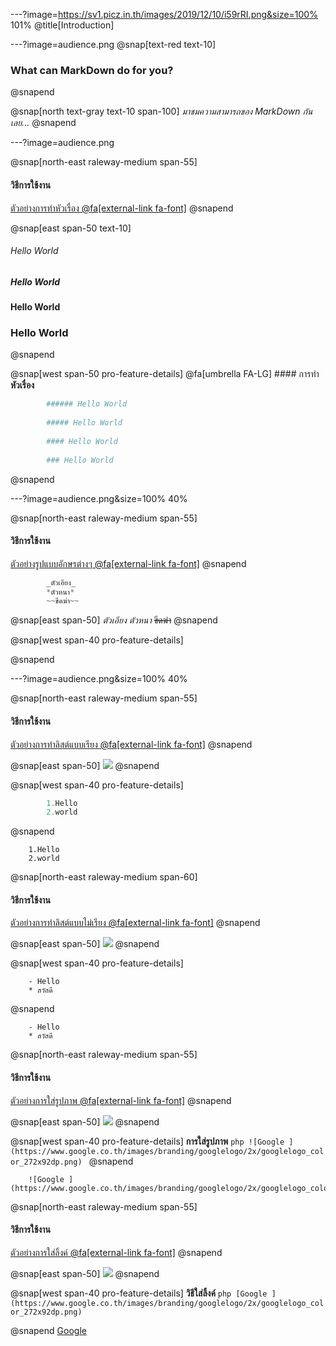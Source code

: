 ---?image=https://sv1.picz.in.th/images/2019/12/10/i59rRI.png&size=100% 101%
@title[Introduction]

---?image=audience.png
@snap[text-red text-10]
### What can MarkDown do for you?
@snapend

@snap[north text-gray text-10 span-100]
*มาชมความสามารถของ MarkDown กันเลย...*
@snapend

---?image=audience.png

@snap[north-east raleway-medium span-55]
#### วิธีการใช้งาน
[ตัวอย่างการทำหัวเรื่อง @fa[external-link fa-font]](https://leanpub.com/courses/leanpub/markdown111/read/preview/1?preview=true#leanpub-auto-headings)
@snapend

@snap[east span-50 text-10]

###### Hello World  

##### Hello World  

#### Hello World  

### Hello World  

@snapend

@snap[west span-50 pro-feature-details]
@fa[umbrella FA-LG] #### การทำ **หัวเรื่อง**  

```php
        ###### Hello World  
  
        ##### Hello World  
  
        #### Hello World  
  
        ### Hello World  

```

@snapend

---?image=audience.png&size=100% 40%

@snap[north-east raleway-medium span-55]
#### วิธีการใช้งาน
[ตัวอย่างรูปแบบอักษรต่างๆ @fa[external-link fa-font]](https://leanpub.com/courses/leanpub/markdown111/read/preview/1?preview=true#leanpub-auto-section)
@snapend
```php
        _ตัวเอียง_
        *ตัวหนา*
        ~~ขีดฆ่า~~        

```
@snap[east span-50]
        _ตัวเอียง_
        *ตัวหนา*
        ~~ขีดฆ่า~~
@snapend

@snap[west span-40 pro-feature-details]
 
 
@snapend

---?image=audience.png&size=100% 40%

@snap[north-east raleway-medium span-55]
#### วิธีการใช้งาน
[ตัวอย่างการทำลิสต์แบบเรียง @fa[external-link fa-font]](https://leanpub.com/courses/leanpub/markdown111/read/preview/1?preview=true#leanpub-auto-ordered-list)
@snapend

@snap[east span-50]
![](https://sv1.picz.in.th/images/2019/12/10/i5BHNS.png)
@snapend

@snap[west span-40 pro-feature-details]


```php
        1.Hello
        2.world
```
@snapend

        1.Hello
        2.world

@snap[north-east raleway-medium span-60]
#### วิธีการใช้งาน
[ตัวอย่างการทำลิสต์แบบไม่เรียง @fa[external-link fa-font]](https://leanpub.com/courses/leanpub/markdown111/read/preview/1?preview=true#leanpub-auto-unordered-list)
@snapend

@snap[east span-50]
![](https://sv1.picz.in.th/images/2019/12/10/i5BXrg.png)
@snapend

@snap[west span-40 pro-feature-details]
 
        - Hello
        * สวัสดี

@snapend



        - Hello
        * สวัสดี

@snap[north-east raleway-medium span-55]
#### วิธีการใช้งาน
[ตัวอย่างการใส่รูปภาพ @fa[external-link fa-font]](https://leanpub.com/courses/leanpub/markdown111/read/preview/1?preview=true#leanpub-auto-image--vdo)
@snapend

@snap[east span-50]
![](https://sv1.picz.in.th/images/2019/12/10/i5fnF8.png?fbclid=IwAR1fGf37p9oPRoUFOyV_xTYLg93jz_W0nau2Cj7FBA_cmE-PFXYWbG-SUxo)
@snapend

@snap[west span-40 pro-feature-details]
 **การใส่รูปภาพ** 
        ```php
        ![Google ](https://www.google.co.th/images/branding/googlelogo/2x/googlelogo_color_272x92dp.png)
        ```
@snapend

        ![Google ](https://www.google.co.th/images/branding/googlelogo/2x/googlelogo_color_272x92dp.png)

@snap[north-east raleway-medium span-55]
#### วิธีการใช้งาน
[ตัวอย่างการใส่ลิ้งค์ @fa[external-link fa-font]](https://leanpub.com/courses/leanpub/markdown111/read/preview/1?preview=true#leanpub-auto-links)
@snapend

@snap[east span-50]
![](https://sv1.picz.in.th/images/2019/12/10/i5hADv.png?fbclid=IwAR2MpGvpkB4T-QtDnEEKDDTNDW6S__9sqcHjLpIMUMZ9xPCmxgU6tPXovfI)
@snapend

@snap[west span-40 pro-feature-details]
 **วิธีใส่ลิ้งค์** 
        ```php
        [Google ](https://www.google.co.th/images/branding/googlelogo/2x/googlelogo_color_272x92dp.png)
        ```

@snapend
         [Google ](https://www.google.co.th/images/branding/googlelogo/2x/googlelogo_color_272x92dp.png)
